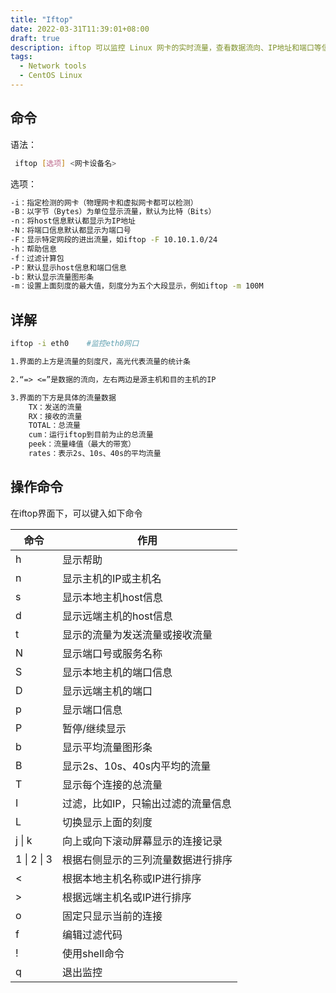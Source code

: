 ```yaml
---
title: "Iftop"
date: 2022-03-31T11:39:01+08:00
draft: true
description: iftop 可以监控 Linux 网卡的实时流量，查看数据流向、IP地址和端口等信息。
tags:
  - Network tools
  - CentOS Linux
---
```


## 命令

语法：

```bash
 iftop [选项] <网卡设备名>
```

选项：

```bash
-i：指定检测的网卡（物理网卡和虚拟网卡都可以检测）
-B：以字节（Bytes）为单位显示流量，默认为比特（Bits）
-n：将host信息默认都显示为IP地址
-N：将端口信息默认都显示为端口号
-F：显示特定网段的进出流量，如iftop -F 10.10.1.0/24
-h：帮助信息
-f：过滤计算包
-P：默认显示host信息和端口信息
-b：默认显示流量图形条
-m：设置上面刻度的最大值，刻度分为五个大段显示，例如iftop -m 100M
```

## 详解

```bash
iftop -i eth0    #监控eth0网口
```

```txt
1.界面的上方是流量的刻度尺，高光代表流量的统计条

2.“=> <=”是数据的流向，左右两边是源主机和目的主机的IP

3.界面的下方是具体的流量数据
​    TX：发送的流量
​    RX：接收的流量
​    TOTAL：总流量
​    cum：运行iftop到目前为止的总流量
​    peek：流量峰值（最大的带宽）
​    rates：表示2s、10s、40s的平均流量
```

## 操作命令

在iftop界面下，可以键入如下命令

| 命令          | 作用                 |
| ----------- | ------------------ |
| h           | 显示帮助               |
| n           | 显示主机的IP或主机名        |
| s           | 显示本地主机host信息       |
| d           | 显示远端主机的host信息      |
| t           | 显示的流量为发送流量或接收流量    |
| N           | 显示端口号或服务名称         |
| S           | 显示本地主机的端口信息        |
| D           | 显示远端主机的端口          |
| p           | 显示端口信息             |
| P           | 暂停/继续显示            |
| b           | 显示平均流量图形条          |
| B           | 显示2s、10s、40s内平均的流量 |
| T           | 显示每个连接的总流量         |
| I           | 过滤，比如IP，只输出过滤的流量信息 |
| L           | 切换显示上面的刻度          |
| j \| k      | 向上或向下滚动屏幕显示的连接记录   |
| 1 \| 2 \| 3 | 根据右侧显示的三列流量数据进行排序  |
| <           | 根据本地主机名称或IP进行排序    |
| \>          | 根据远端主机名或IP进行排序     |
| o           | 固定只显示当前的连接         |
| f           | 编辑过滤代码             |
| !           | 使用shell命令          |
| q           | 退出监控               |
